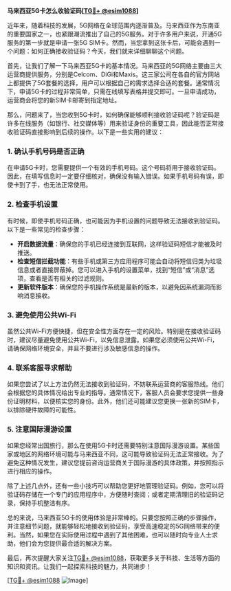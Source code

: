 **马来西亚5G卡怎么收验证码[[TG💪+ @esim1088](https://t.me/s/esim1088)]**

近年来，随着科技的发展，5G网络在全球范围内逐渐普及。马来西亚作为东南亚的重要国家之一，也紧跟潮流推出了自己的5G服务。对于许多用户来说，开通5G服务的第一步就是申请一张5G SIM卡。然而，当您拿到这张卡后，可能会遇到一个问题：如何正确接收验证码？今天，我们就来详细聊聊这个问题。

首先，让我们了解一下马来西亚5G卡的基本情况。马来西亚的5G网络主要由三大运营商提供服务，分别是Celcom、DiGi和Maxis。这三家公司在各自的官方网站上都提供了5G套餐的选择，用户可以根据自己的需求选择合适的套餐。通常情况下，申请5G卡的过程非常简单，只需在线填写表格并提交即可。一旦申请成功，运营商会将您的新SIM卡邮寄到指定地址。

那么，问题来了，当您收到5G卡时，如何确保能够顺利接收验证码呢？验证码是许多在线服务（如银行、社交媒体等）用来验证身份的重要工具，因此能否正常接收验证码直接影响到后续的操作。以下是一些实用的建议：

### **1. 确认手机号码是否正确**
在申请5G卡时，您需要提供一个有效的手机号码。这个号码将用于接收验证码。因此，在填写信息时一定要仔细核对，确保没有输入错误。如果手机号码有误，即使卡到了手，也无法正常使用。

### **2. 检查手机设置**
有时候，即使手机号码正确，也可能因为手机设置的问题导致无法接收到验证码。以下是一些常见的检查步骤：
- **开启数据流量**：确保您的手机已经连接到互联网，这样验证码短信才能被及时推送。
- **检查短信拦截功能**：有些手机或第三方应用程序可能会自动将短信归类为垃圾信息或者直接屏蔽掉。您可以进入手机的设置菜单，找到“短信”或“消息”选项，查看是否有相关的过滤规则。
- **更新软件版本**：确保您的手机操作系统是最新的版本，以避免因系统漏洞而影响消息接收。

### **3. 避免使用公共Wi-Fi**
虽然公共Wi-Fi方便快捷，但在安全性方面存在一定的风险。特别是在接收验证码时，建议尽量避免使用公共Wi-Fi，以免信息泄露。如果您必须使用公共Wi-Fi，请确保网络环境安全，并且不要进行涉及敏感信息的操作。

### **4. 联系客服寻求帮助**
如果您尝试了以上方法仍然无法接收到验证码，不妨联系运营商的客服热线。他们会根据您的具体情况给出专业的指导。通常情况下，客服人员会要求您提供一些身份证明材料，以便核实您的身份。此外，他们还可能建议您更换一张新的SIM卡，以排除硬件故障的可能性。

### **5. 注意国际漫游设置**
如果您经常出国旅行，那么在使用5G卡时还需要特别注意国际漫游设置。某些国家或地区的网络环境可能与马来西亚不同，这可能导致验证码无法正常接收。为了避免这种情况发生，建议您提前咨询运营商关于国际漫游的具体政策，并按照指示进行相应的操作。

除了上述几点外，还有一些小技巧可以帮助您更好地管理验证码。例如，您可以将验证码存储在一个专门的应用程序中，方便随时查阅；或者定期清理旧的验证码记录，保持手机整洁有序。

总的来说，马来西亚5G卡的使用体验是非常棒的。只要您按照正确的步骤操作，并注意细节问题，就能够轻松地接收到验证码，享受高速稳定的5G网络带来的便利。当然，如果您在实际使用过程中遇到了其他困难，也可以随时向专业人士求助，他们会为您提供最合适的解决方案。

最后，再次提醒大家关注[TG💪+ @esim1088](https://t.me/s/esim1088)，获取更多关于科技、生活等方面的知识和资讯。让我们一起探索科技的魅力，共同进步！

[[TG💪+ @esim1088](https://t.me/s/esim1088) ![Image](https://i.postimg.cc/4NQfJmqS/Snipaste-2025-05-13-00-14-12.png)]